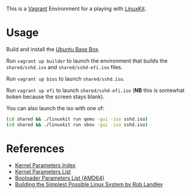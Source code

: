This is a [Vagrant](https://www.vagrantup.com/) Environment for a playing with [LinuxKit](https://github.com/linuxkit/linuxkit).

# Usage

Build and install the [Ubuntu Base Box](https://github.com/rgl/ubuntu-vagrant).

Run `vagrant up builder` to launch the environment that builds the `shared/sshd.iso` and `shared/sshd-efi.iso` files.

Run `vagrant up bios` to launch `shared/sshd.iso`.

Run `vagrant up efi` to launch `shared/sshd-efi.iso` (**NB** this is somewhat boken because the screen stays blank).

You can also launch the iso with one of:

```bash
(cd shared && ./linuxkit run qemu -gui -iso sshd.iso)
(cd shared && ./linuxkit run vbox -gui -iso sshd.iso)
```

# References

* [Kernel Parameters Index](https://www.kernel.org/doc/Documentation/admin-guide/kernel-parameters.rst)
* [Kernel Parameters List](https://www.kernel.org/doc/Documentation/admin-guide/kernel-parameters.txt)
* [Booloader Parameters List (AMD64)](https://www.kernel.org/doc/Documentation/x86/x86_64/boot-options.txt)
* [Building the Simplest Possible Linux System by Rob Landley](https://www.youtube.com/watch?v=Sk9TatW9ino)
